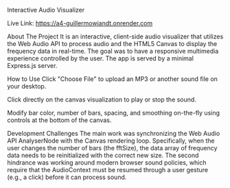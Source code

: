 Interactive Audio Visualizer

Live Link: https://a4-guillermowiandt.onrender.com

About The Project
It is an interactive, client-side audio visualizer that utilizes the Web Audio API to process audio and the HTML5 Canvas to display the frequency data in real-time. The goal was to have a responsive multimedia experience controlled by the user. The app is served by a minimal Express.js server.

How to Use
Click "Choose File" to upload an MP3 or another sound file on your desktop.

Click directly on the canvas visualization to play or stop the sound.

Modify bar color, number of bars, spacing, and smoothing on-the-fly using controls at the bottom of the canvas.

Development Challenges
The main work was synchronizing the Web Audio API AnalyserNode with the Canvas rendering loop. Specifically, when the user changes the number of bars (the fftSize), the data array of frequency data needs to be reinitialized with the correct new size. The second hindrance was working around modern browser sound policies, which require that the AudioContext must be resumed through a user gesture (e.g., a click) before it can process sound.